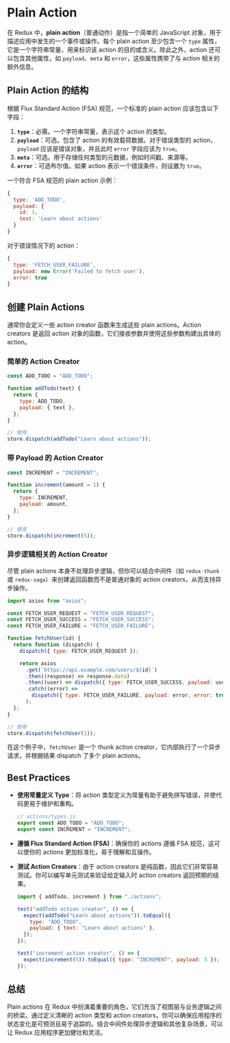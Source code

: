 # Plain Action

在 Redux 中，**plain action**（普通动作）是指一个简单的 JavaScript 对象，用于描述应用中发生的一个事件或操作。每个 plain action 至少包含一个 `type` 属性，它是一个字符串常量，用来标识该 action 的目的或含义。除此之外，action 还可以包含其他属性，如 `payload`、`meta` 和 `error`，这些属性携带了与 action 相关的额外信息。

## Plain Action 的结构

根据 Flux Standard Action (FSA) 规范，一个标准的 plain action 应该包含以下字段：

1. **`type`**：必需。一个字符串常量，表示这个 action 的类型。
2. **`payload`**：可选。包含了 action 的有效载荷数据。对于错误类型的 action，`payload` 应该是错误对象，并且此时 `error` 字段应该为 `true`。
3. **`meta`**：可选。用于存储任何类型的元数据，例如时间戳、来源等。
4. **`error`**：可选布尔值。如果 action 表示一个错误条件，则设置为 `true`。

一个符合 FSA 规范的 plain action 示例：

```javascript
{
  type: 'ADD_TODO',
  payload: {
    id: 1,
    text: 'Learn about actions'
  }
}
```

对于错误情况下的 action：

```javascript
{
  type: 'FETCH_USER_FAILURE',
  payload: new Error('Failed to fetch user'),
  error: true
}
```

## 创建 Plain Actions

通常你会定义一些 action creator 函数来生成这些 plain actions。Action creators 是返回 action 对象的函数，它们接收参数并使用这些参数构建出具体的 action。

### 简单的 Action Creator

```javascript
const ADD_TODO = "ADD_TODO";

function addTodo(text) {
  return {
    type: ADD_TODO,
    payload: { text },
  };
}

// 使用
store.dispatch(addTodo("Learn about actions"));
```

### 带 Payload 的 Action Creator

```javascript
const INCREMENT = "INCREMENT";

function increment(amount = 1) {
  return {
    type: INCREMENT,
    payload: amount,
  };
}

// 使用
store.dispatch(increment(5));
```

### 异步逻辑相关的 Action Creator

尽管 plain actions 本身不处理异步逻辑，但你可以结合中间件（如 `redux-thunk` 或 `redux-saga`）来创建返回函数而不是普通对象的 action creators，从而支持异步操作。

```javascript
import axios from "axios";

const FETCH_USER_REQUEST = "FETCH_USER_REQUEST";
const FETCH_USER_SUCCESS = "FETCH_USER_SUCCESS";
const FETCH_USER_FAILURE = "FETCH_USER_FAILURE";

function fetchUser(id) {
  return function (dispatch) {
    dispatch({ type: FETCH_USER_REQUEST });

    return axios
      .get(`https://api.example.com/users/${id}`)
      .then((response) => response.data)
      .then((user) => dispatch({ type: FETCH_USER_SUCCESS, payload: user }))
      .catch((error) =>
        dispatch({ type: FETCH_USER_FAILURE, payload: error, error: true })
      );
  };
}

// 使用
store.dispatch(fetchUser(1));
```

在这个例子中，`fetchUser` 是一个 thunk action creator，它内部执行了一个异步请求，并根据结果 dispatch 了多个 plain actions。

## Best Practices

- **使用常量定义 Type**：将 action 类型定义为常量有助于避免拼写错误，并使代码更易于维护和重构。

  ```javascript
  // actions/types.js
  export const ADD_TODO = "ADD_TODO";
  export const INCREMENT = "INCREMENT";
  ```

- **遵循 Flux Standard Action (FSA)**：确保你的 actions 遵循 FSA 规范，这可以使你的 actions 更加标准化，易于理解和互操作。
- **测试 Action Creators**：由于 action creators 是纯函数，因此它们非常容易测试。你可以编写单元测试来验证给定输入时 action creators 返回预期的结果。

  ```javascript
  import { addTodo, increment } from "./actions";

  test("addTodo action creator", () => {
    expect(addTodo("Learn about actions")).toEqual({
      type: "ADD_TODO",
      payload: { text: "Learn about actions" },
    });
  });

  test("increment action creator", () => {
    expect(increment(5)).toEqual({ type: "INCREMENT", payload: 5 });
  });
  ```

## 总结

Plain actions 在 Redux 中扮演着重要的角色，它们充当了视图层与业务逻辑之间的桥梁。通过定义清晰的 action 类型和 action creators，你可以确保应用程序的状态变化是可预测且易于追踪的。结合中间件处理异步逻辑和其他复杂场景，可以让 Redux 应用程序更加健壮和灵活。
